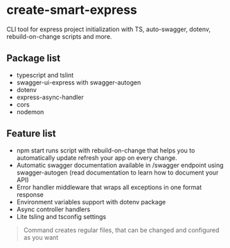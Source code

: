 # create-smart-express
CLI tool for express project initialization with TS, auto-swagger, dotenv, rebuild-on-change scripts and more.

## Package list
- typescript and tslint
- swagger-ui-express with swagger-autogen
- dotenv
- express-async-handler
- cors
- nodemon

## Feature list
- npm start runs script with rebuild-on-change that helps you to automatically update refresh your app on every change.
- Automatic swagger documentation available in /swagger endpoint using swagger-autogen (read documentation to learn how to document your API)
- Error handler middleware that wraps all exceptions in one format response
- Environment variables support with dotenv package
- Async controller handlers
- Lite tsling and tsconfig settings

> Command creates regular files, that can be changed and configured as you want
